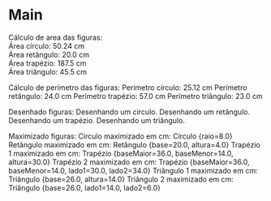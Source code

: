 # Main

Cálculo de area das figuras:  
Área círculo: 50.24 cm  
Área retângulo: 20.0 cm  
Área trapézio: 187.5 cm  
Área triângulo: 45.5 cm  

Cálculo de perímetro das figuras:
Perímetro círculo: 25.12 cm
Perímetro retângulo: 24.0 cm
Perímetro trapézio: 57.0 cm
Perímetro triângulo: 23.0 cm

Desenhado figuras:
Desenhando um circulo.
Desenhando um retângulo.
Desenhando um trapézio.
Desenhando um triângulo.

Maximizado figuras:
Círculo maximizado em cm: Círculo {raio=8.0}
Retângulo maximizado em cm: Retângulo {base=20.0, altura=4.0}
Trapézio 1 maximizado em cm: Trapézio {baseMaior=36.0, baseMenor=14.0, altura=30.0}
Trapézio 2 maximizado em cm: Trapézio {baseMaior=36.0, baseMenor=14.0, lado1=30.0, lado2=34.0}
Triângulo 1 maximizado em cm: Triângulo {base=26.0, altura=14.0}
Triângulo 2 maximizado em cm: Triângulo {base=26.0, lado1=14.0, lado2=6.0}
